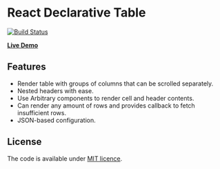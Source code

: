 # React Declarative Table

[![Build Status](https://travis-ci.org/smikhalevski/react-declarative-table.svg)](https://travis-ci.org/smikhalevski/react-declarative-table)

[**Live Demo**](http://smikhalevski.github.io/react-declarative-table/)

## Features

- Render table with groups of columns that can be scrolled separately.
- Nested headers with ease.
- Use Arbitrary components to render cell and header contents.
- Can render any amount of rows and provides callback to fetch insufficient rows.
- JSON-based configuration.

## License

The code is available under [MIT licence](LICENSE.txt).
